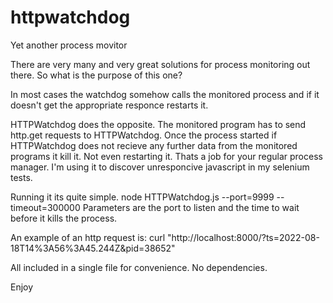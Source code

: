 # httpwatchdog
 Yet another process movitor

There are very many and very great solutions for process monitoring out there. So what is the purpose of this one?

In most cases the watchdog somehow calls the monitored process and if it doesn't get the appropriate responce restarts it.

HTTPWatchdog does the opposite. The monitored program has to send http.get requests to HTTPWatchdog. Once the process started if HTTPWatchdog does not recieve any further data from the monitored programs it kill it. Not even restarting it. Thats a job for your regular process manager. I'm using it to discover unresponcive javascript in my selenium tests.

Running it its quite simple. node HTTPWatchdog.js --port=9999 --timeout=300000 Parameters are the port to listen and the time to wait before it kills the process.

An example of an http request is:
curl "http://localhost:8000/?ts=2022-08-18T14%3A56%3A45.244Z&pid=38652"

All included in a single file for convenience. No dependencies.

Enjoy